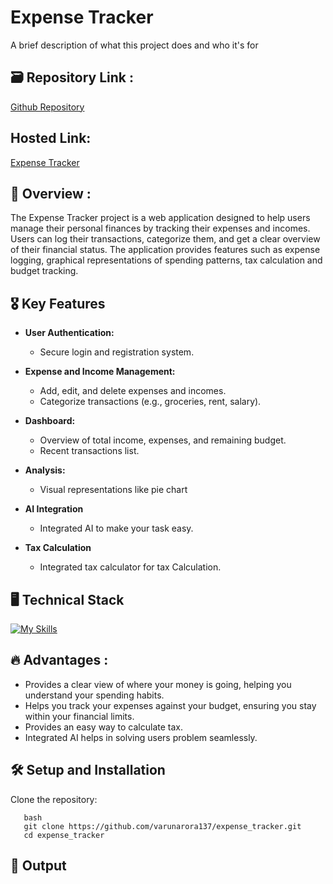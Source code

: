 
# Expense Tracker

A brief description of what this project does and who it's for

## 🗃️ Repository Link :

[Github Repository](https://github.com/varunarora137/expense_tracker)

## Hosted Link:

[Expense Tracker](https://varunarora137.github.io/expense_tracker/index.html)

## 👀 Overview :

The Expense Tracker project is a web application designed to help users manage their personal finances by tracking their 
expenses and incomes. Users can log their transactions, categorize them, and get a clear overview of their financial status. 
The application provides features such as expense logging, graphical representations of spending patterns, tax calculation and budget tracking.


## 🎖️ Key Features

- **User Authentication:**
  - Secure login and registration system.

- **Expense and Income Management:**
  - Add, edit, and delete expenses and incomes.
  - Categorize transactions (e.g., groceries, rent, salary).

- **Dashboard:**
  - Overview of total income, expenses, and remaining budget.
  - Recent transactions list.

- **Analysis:**
  - Visual representations like pie chart

- **AI Integration**
  - Integrated AI to make your task easy.

- **Tax Calculation**
  
  - Integrated tax calculator for tax Calculation.

## 🖥️ Technical Stack

[![My Skills](https://skillicons.dev/icons?i=html,css,js)](https://skillicons.dev)

## 🔥 Advantages :

- Provides a clear view of where your money is going, helping you understand your spending habits.
- Helps you track your expenses against your budget, ensuring you stay within your financial limits.
- Provides an easy way to calculate tax.
- Integrated AI helps in solving users problem seamlessly.


## 🛠️ Setup and Installation 

Clone the repository:

```
   bash
   git clone https://github.com/varunarora137/expense_tracker.git
   cd expense_tracker

```

## 🎯 Output